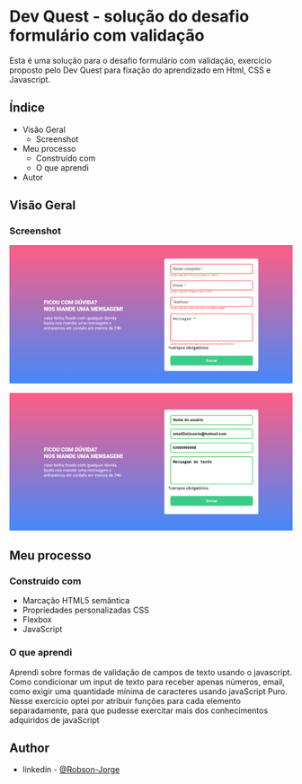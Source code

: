 # Dev Quest - solução do desafio formulário com validação

Esta é uma solução para o desafio formulário com validação, exercício proposto pelo Dev Quest para fixação do aprendizado em Html, CSS e Javascript.

## Índice

- Visão Geral
  - Screenshot
- Meu processo
  - Construído com
  - O que aprendi 
- Autor


## Visão Geral

### Screenshot

![Desktop](./src/image/print-campo-invalido.png)

![Mobile](./src/image/print-campo-valido.png)



## Meu processo

### Construído com

- Marcação HTML5 semântica
- Propriedades personalizadas CSS
- Flexbox
- JavaScript


### O que aprendi

Aprendi sobre formas de validação de campos de texto usando o javascript.
Como condicionar um input de texto para receber apenas números, email, como exigir uma quantidade mínima de caracteres usando javaScript Puro.
Nesse exercício optei por atribuir funções para cada elemento separadamente, para que pudesse exercitar mais dos conhecimentos adquiridos de javaScript


## Author

- linkedin - [@Robson-Jorge](https://www.linkedin.com/in/robson-jorge-62a12a26a)